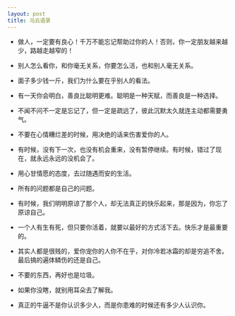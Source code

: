 ```yaml
---
layout: post
title: 马云语录
---
```


*  做人，一定要有良心！千万不能忘记帮助过你的人！否则，你一定朋友越来越少，路越走越窄的！

*  别人怎么看你，和你毫无关系，你要怎么活，也和别人毫无关系。

*  面子多少钱一斤，我们为什么要在乎别人的看法。
  
*  有一天你会明白，善良比聪明更难。聪明是一种天赋，而善良是一种选择。
  
*  不闻不问不一定是忘记了，但一定是疏远了，彼此沉默太久就连主动都需要勇气。
  
*  不要在心情糟烂差的时候，用决绝的话来伤害爱你的人。
  
*  有时候，没有下一次，也没有机会重来，没有暂停继续。有时候，错过了现在，就永远永远的没机会了。
  
*  用心甘情愿的态度，去过随遇而安的生活。
  
*  所有的问题都是自己的问题。
  
*  有时候，我们明明原谅了那个人，却无法真正的快乐起来，那是因为，你忘了原谅自己。
  
*  一个人有生有死，但只要你活着，就要以最好的方式活下去。快乐才是最重要的。
  
*  其实人都是很贱的，爱你宠你的人你不在乎，对你冷若冰霜的却是穷追不舍。最后搞的遍体鳞伤的还是自己。
  
*  不要的东西，再好也是垃圾。
  
*  如果你没瞎，就别用耳朵去了解我。
  
*  真正的牛逼不是你认识多少人，而是你患难的时候还有多少人认识你。
